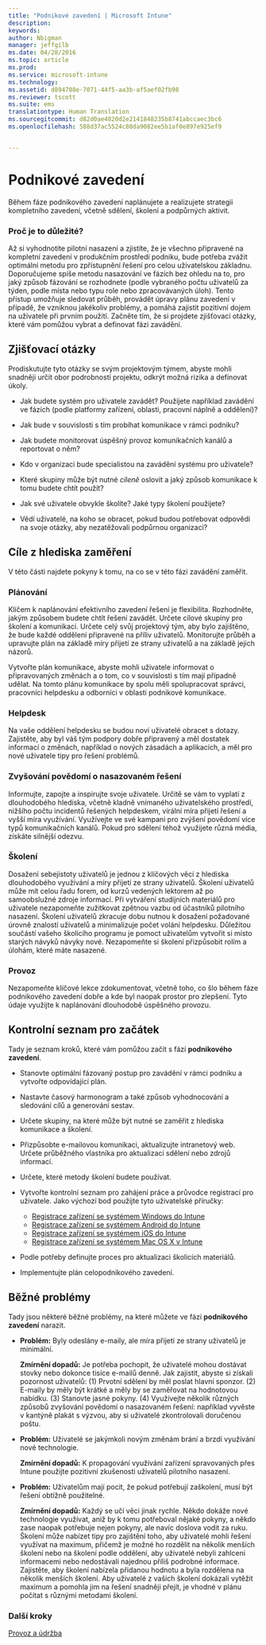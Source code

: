 ```yaml
---
title: "Podnikové zavedení | Microsoft Intune"
description: 
keywords: 
author: Nbigman
manager: jeffgilb
ms.date: 04/28/2016
ms.topic: article
ms.prod: 
ms.service: microsoft-intune
ms.technology: 
ms.assetid: d894708e-7071-44f5-aa3b-af5aef02fb98
ms.reviewer: tscott
ms.suite: ems
translationtype: Human Translation
ms.sourcegitcommit: d82d0ae4820d2e2141848235b8741abccaec3bc6
ms.openlocfilehash: 588d37ac5524c80da9082ee5b1af0e897e925ef9


---
```


# Podnikové zavedení
Během fáze podnikového zavedení naplánujete a realizujete strategii kompletního zavedení, včetně sdělení, školení a podpůrných aktivit.

### Proč je to důležité?
Až si vyhodnotíte pilotní nasazení a zjistíte, že je všechno připravené na kompletní zavedení v produkčním prostředí podniku, bude potřeba zvážit optimální metodu pro zpřístupnění řešení pro celou uživatelskou základnu. Doporučujeme spíše metodu nasazování ve fázích bez ohledu na to, pro jaký způsob fázování se rozhodnete (podle vybraného počtu uživatelů za týden, podle místa nebo typu role nebo zpracovávaných úloh). Tento přístup umožňuje sledovat průběh, provádět úpravy plánu zavedení v případě, že vzniknou jakékoliv problémy, a pomáhá zajistit pozitivní dojem na uživatele při prvním použití.
Začněte tím, že si projdete zjišťovací otázky, které vám pomůžou vybrat a definovat fázi zavádění.

## Zjišťovací otázky
Prodiskutujte tyto otázky se svým projektovým týmem, abyste mohli snadněji určit obor podrobností projektu, odkrýt možná rizika a definovat úkoly.

-   Jak budete systém pro uživatele zavádět? Použijete například zavádění ve fázích (podle platformy zařízení, oblasti, pracovní náplně a oddělení)?

-   Jak bude v souvislosti s tím probíhat komunikace v rámci podniku?

-   Jak budete monitorovat úspěšný provoz komunikačních kanálů a reportovat o něm?

-   Kdo v organizaci bude specialistou na zavádění systému pro uživatele?

-   Které skupiny může být nutné *cíleně* oslovit a jaký způsob komunikace k tomu budete chtít použít?

-   Jak své uživatele obvykle školíte? Jaké typy školení použijete?

-   Vědí uživatelé, na koho se obracet, pokud budou potřebovat odpovědi na svoje otázky, aby nezatěžovali podpůrnou organizaci?

## Cíle z hlediska zaměření
V této části najdete pokyny k tomu, na co se v této fázi zavádění zaměřit.

### Plánování
Klíčem k naplánování efektivního zavedení řešení je flexibilita. Rozhodněte, jakým způsobem budete chtít řešení zavádět. Určete cílové skupiny pro školení a komunikaci. Určete celý svůj projektový tým, aby bylo zajištěno, že bude každé oddělení připravené na příliv uživatelů.
Monitorujte průběh a upravujte plán na základě míry přijetí ze strany uživatelů a na základě jejich názorů.

Vytvořte plán komunikace, abyste mohli uživatele informovat o připravovaných změnách a o tom, co v souvislosti s tím mají případně udělat. Na tomto plánu komunikace by spolu měli spolupracovat správci, pracovníci helpdesku a odborníci v oblasti podnikové komunikace.

### Helpdesk
Na vaše oddělení helpdesku se budou noví uživatelé obracet s dotazy. Zajistěte, aby byl váš tým podpory dobře připravený a měl dostatek informací o změnách, například o nových zásadách a aplikacích, a měl pro nové uživatele tipy pro řešení problémů.

### Zvyšování povědomí o nasazovaném řešení
Informujte, zapojte a inspirujte svoje uživatele. Určitě se vám to vyplatí z dlouhodobého hlediska, včetně kladně vnímaného uživatelského prostředí, nižšího počtu incidentů řešených helpdeskem, virální míra přijetí řešení a vyšší míra využívání. Využívejte ve své kampani pro zvýšení povědomí více typů komunikačních kanálů. Pokud pro sdělení téhož využijete různá média, získáte silnější odezvu.

### Školení
Dosažení sebejistoty uživatelů je jednou z klíčových věcí z hlediska dlouhodobého využívání a míry přijetí ze strany uživatelů. Školení uživatelů může mít celou řadu forem, od kurzů vedených lektorem až po samoobslužné zdroje informací. Při vytváření studijních materiálů pro uživatele nezapomeňte zužitkovat zpětnou vazbu od účastníků pilotního nasazení. Školení uživatelů zkracuje dobu nutnou k dosažení požadované úrovně znalostí uživatelů a minimalizuje počet volání helpdesku. Důležitou součástí vašeho školicího programu je pomoct uživatelům vytvořit si místo starých návyků návyky nové. Nezapomeňte si školení přizpůsobit rolím a úlohám, které máte nasazené.

### Provoz
Nezapomeňte klíčové lekce zdokumentovat, včetně toho, co šlo během fáze podnikového zavedení dobře a kde byl naopak prostor pro zlepšení. Tyto údaje využijte k naplánování dlouhodobě úspěšného provozu.

## Kontrolní seznam pro začátek
Tady je seznam kroků, které vám pomůžou začít s fází **podnikového zavedení**.

-   Stanovte optimální fázovaný postup pro zavádění v rámci podniku a vytvořte odpovídající plán.

-   Nastavte časový harmonogram a také způsob vyhodnocování a sledování cílů a generování sestav.

-   Určete skupiny, na které může být nutné se zaměřit z hlediska komunikace a školení.

-   Přizpůsobte e-mailovou komunikaci, aktualizujte intranetový web. Určete průběžného vlastníka pro aktualizaci sdělení nebo zdrojů informací.

-   Určete, které metody školení budete používat.

-   Vytvořte kontrolní seznam pro zahájení práce a průvodce registrací pro uživatele.
    Jako výchozí bod použijte tyto uživatelské příručky:
    -  [Registrace zařízení se systémem Windows do Intune](/intune/enduser/enroll-your-device-in-intune-windows)
    -  [Registrace zařízení se systémem Android do Intune](/intune/enduser/enroll-your-device-in-intune-android)
    -  [Registrace zařízení se systémem iOS do Intune](/intune/enduser/enroll-your-device-in-intune-ios)
    -  [Registrace zařízení se systémem Mac OS X v Intune](/intune/enduser/enroll-your-device-in-intune-mac-os-x)

-   Podle potřeby definujte proces pro aktualizaci školicích materiálů.

-   Implementujte plán celopodnikového zavedení.

## Běžné problémy
Tady jsou některé běžné problémy, na které můžete ve fázi **podnikového zavedení** narazit.

-   **Problém:** Byly odeslány e-maily, ale míra přijetí ze strany uživatelů je minimální.

    **Zmírnění dopadů:** Je potřeba pochopit, že uživatelé mohou dostávat stovky nebo dokonce tisíce e-mailů denně. Jak zajistit, abyste si získali pozornost uživatelů: (1) Prvotní sdělení by měl poslat hlavní sponzor. (2) E-maily by měly být krátké a měly by se zaměřovat na hodnotovou nabídku. (3) Stanovte jasné pokyny. (4) Využívejte několik různých způsobů zvyšování povědomí o nasazovaném řešení: například vyvěste v kantýně plakát s výzvou, aby si uživatelé zkontrolovali doručenou poštu.

-   **Problém:** Uživatelé se jakýmkoli novým změnám brání a brzdí využívání nové technologie.

    **Zmírnění dopadů:** K propagování využívání zařízení spravovaných přes Intune použijte pozitivní zkušenosti uživatelů pilotního nasazení.

-   **Problém:** Uživatelům mají pocit, že pokud potřebují zaškolení, musí být řešení obtížně použitelné.

    **Zmírnění dopadů:** Každý se učí věci jinak rychle. Někdo dokáže nové technologie využívat, aniž by k tomu potřeboval nějaké pokyny, a někdo zase naopak potřebuje nejen pokyny, ale navíc doslova vodit za ruku. Školení může nabízet tipy pro zajištění toho, aby uživatelé mohli řešení využívat na maximum, přičemž je možné ho rozdělit na několik menších školení nebo na školení podle oddělení, aby uživatelé nebyli zahlceni informacemi nebo nedostávali najednou příliš podrobné informace. Zajistěte, aby školení nabízela přidanou hodnotu a byla rozdělena na několik menších školení. Aby uživatelé z vašich školení dokázali vytěžit maximum a pomohla jim na řešení snadněji přejít, je vhodné v plánu počítat s různými metodami školení.

### Další kroky
[Provoz a údržba](operations-and-maintenance.md)



<!--HONumber=Jun16_HO4-->


